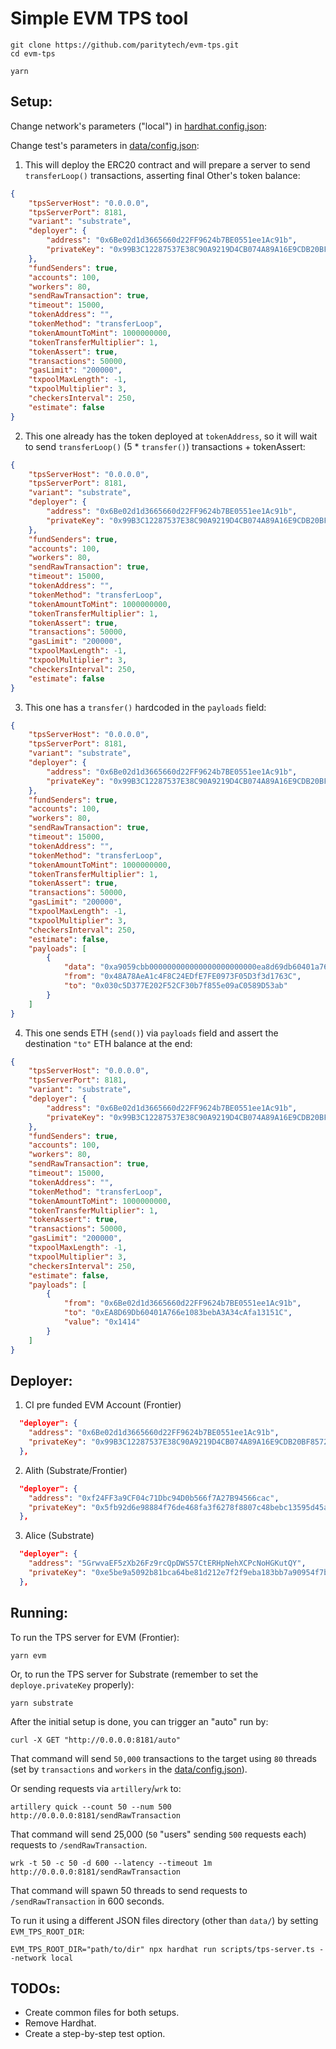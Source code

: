 # Simple EVM TPS tool

```shell
git clone https://github.com/paritytech/evm-tps.git
cd evm-tps

yarn
```

## Setup:

Change network's parameters ("local") in [hardhat.config.json](hardhat.config.ts):

Change test's parameters in [data/config.json](./data/config.json):

1. This will deploy the ERC20 contract and will prepare a server to send `transferLoop()` transactions, asserting final Other's token balance:
```json
{
    "tpsServerHost": "0.0.0.0",
    "tpsServerPort": 8181,
    "variant": "substrate",
    "deployer": {
        "address": "0x6Be02d1d3665660d22FF9624b7BE0551ee1Ac91b",
        "privateKey": "0x99B3C12287537E38C90A9219D4CB074A89A16E9CDB20BF85728EBD97C343E342"
    },
    "fundSenders": true,
    "accounts": 100,
    "workers": 80,
    "sendRawTransaction": true,
    "timeout": 15000,
    "tokenAddress": "",
    "tokenMethod": "transferLoop",
    "tokenAmountToMint": 1000000000,
    "tokenTransferMultiplier": 1,
    "tokenAssert": true,
    "transactions": 50000,
    "gasLimit": "200000",
    "txpoolMaxLength": -1,
    "txpoolMultiplier": 3,
    "checkersInterval": 250,
    "estimate": false
}
```

2. This one already has the token deployed at `tokenAddress`, so it will wait to send `transferLoop()` (5 * `transfer()`) transactions + tokenAssert:
```json
{
    "tpsServerHost": "0.0.0.0",
    "tpsServerPort": 8181,
    "variant": "substrate",
    "deployer": {
        "address": "0x6Be02d1d3665660d22FF9624b7BE0551ee1Ac91b",
        "privateKey": "0x99B3C12287537E38C90A9219D4CB074A89A16E9CDB20BF85728EBD97C343E342"
    },
    "fundSenders": true,
    "accounts": 100,
    "workers": 80,
    "sendRawTransaction": true,
    "timeout": 15000,
    "tokenAddress": "",
    "tokenMethod": "transferLoop",
    "tokenAmountToMint": 1000000000,
    "tokenTransferMultiplier": 1,
    "tokenAssert": true,
    "transactions": 50000,
    "gasLimit": "200000",
    "txpoolMaxLength": -1,
    "txpoolMultiplier": 3,
    "checkersInterval": 250,
    "estimate": false
}
```


3. This one has a `transfer()` hardcoded in the `payloads` field:
```json
{
    "tpsServerHost": "0.0.0.0",
    "tpsServerPort": 8181,
    "variant": "substrate",
    "deployer": {
        "address": "0x6Be02d1d3665660d22FF9624b7BE0551ee1Ac91b",
        "privateKey": "0x99B3C12287537E38C90A9219D4CB074A89A16E9CDB20BF85728EBD97C343E342"
    },
    "fundSenders": true,
    "accounts": 100,
    "workers": 80,
    "sendRawTransaction": true,
    "timeout": 15000,
    "tokenAddress": "",
    "tokenMethod": "transferLoop",
    "tokenAmountToMint": 1000000000,
    "tokenTransferMultiplier": 1,
    "tokenAssert": true,
    "transactions": 50000,
    "gasLimit": "200000",
    "txpoolMaxLength": -1,
    "txpoolMultiplier": 3,
    "checkersInterval": 250,
    "estimate": false,
    "payloads": [
        {
            "data": "0xa9059cbb000000000000000000000000ea8d69db60401a766e1083beba3a34cafa13151c0000000000000000000000000000000000000000000000000000000000000001",
            "from": "0x48A78AeA1c4F8C24EDfE7FE0973F05D3f3d1763C",
            "to": "0x030c5D377E202F52CF30b7f855e09aC0589D53ab"
        }
    ]
}
```

4. This one sends ETH (`send()`) via `payloads` field and assert the destination `"to"` ETH balance at the end:
```json
{
    "tpsServerHost": "0.0.0.0",
    "tpsServerPort": 8181,
    "variant": "substrate",
    "deployer": {
        "address": "0x6Be02d1d3665660d22FF9624b7BE0551ee1Ac91b",
        "privateKey": "0x99B3C12287537E38C90A9219D4CB074A89A16E9CDB20BF85728EBD97C343E342"
    },
    "fundSenders": true,
    "accounts": 100,
    "workers": 80,
    "sendRawTransaction": true,
    "timeout": 15000,
    "tokenAddress": "",
    "tokenMethod": "transferLoop",
    "tokenAmountToMint": 1000000000,
    "tokenTransferMultiplier": 1,
    "tokenAssert": true,
    "transactions": 50000,
    "gasLimit": "200000",
    "txpoolMaxLength": -1,
    "txpoolMultiplier": 3,
    "checkersInterval": 250,
    "estimate": false,
    "payloads": [
        {
            "from": "0x6Be02d1d3665660d22FF9624b7BE0551ee1Ac91b",
            "to": "0xEA8D69Db60401A766e1083bebA3A34cAfa13151C",
            "value": "0x1414"
        }
    ]
}
```

## Deployer:

1. CI pre funded EVM Account (Frontier)
```json
  "deployer": {
    "address": "0x6Be02d1d3665660d22FF9624b7BE0551ee1Ac91b",
    "privateKey": "0x99B3C12287537E38C90A9219D4CB074A89A16E9CDB20BF85728EBD97C343E342"
  },
```

2. Alith (Substrate/Frontier)
```json
  "deployer": {
    "address": "0xf24FF3a9CF04c71Dbc94D0b566f7A27B94566cac",
    "privateKey": "0x5fb92d6e98884f76de468fa3f6278f8807c48bebc13595d45af5bdc4da702133"
  },
```

3. Alice (Substrate)
```json
  "deployer": {
    "address": "5GrwvaEF5zXb26Fz9rcQpDWS57CtERHpNehXCPcNoHGKutQY",
    "privateKey": "0xe5be9a5092b81bca64be81d212e7f2f9eba183bb7a90954f7b76361f6edb5c0a"
  },
```

## Running:

To run the TPS server for EVM (Frontier):

```shell
yarn evm
```

Or, to run the TPS server for Substrate (remember to set the `deploye.privateKey` properly):

```shell
yarn substrate
```

After the initial setup is done, you can trigger an "auto" run by:
```shell
curl -X GET "http://0.0.0.0:8181/auto"
```

That command will send `50,000` transactions to the target using `80` threads (set by `transactions` and `workers` in the [data/config.json](./data/config.json)).


Or sending requests via `artillery`/`wrk` to:
```shell
artillery quick --count 50 --num 500 http://0.0.0.0:8181/sendRawTransaction
```

That command will send 25,000 (`50` "users" sending `500` requests each) requests to `/sendRawTransaction`.

```
wrk -t 50 -c 50 -d 600 --latency --timeout 1m http://0.0.0.0:8181/sendRawTransaction
```

That command will spawn 50 threads to send requests to `/sendRawTransaction` in 600 seconds.

To run it using a different JSON files directory (other than `data/`) by setting `EVM_TPS_ROOT_DIR`:

```shell
EVM_TPS_ROOT_DIR="path/to/dir" npx hardhat run scripts/tps-server.ts --network local
```

## TODOs:

- Create common files for both setups.
- Remove Hardhat.
- Create a step-by-step test option.
